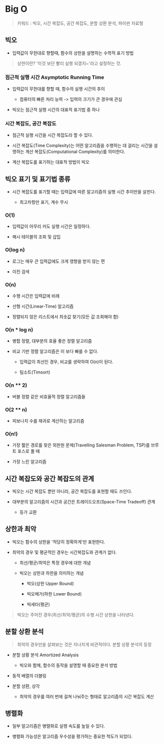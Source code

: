 # Big O

> 키워드 : 빅오, 시간 복잡도, 공간 복잡도, 분할 상환 분석, 파이썬 자료형

## 빅오

- 입력값이 무한대로 향할때, 함수의 상한을 설명하는 수학적 표기 방법

> 상한이란? '이것 보단 빨리 실행 되겠지~'라고 설정하는 것.

### 점근적 실행 시간 Asymptotic Running Time

- 입력값이 무한대를 향할 때, 함수의 실행 시간의 추이

    - 컴퓨터의 빠른 처리 능력 -> 입력의 크기가 큰 경우에 관심

- 빅오는 점근적 실행 시간의 대표적 표기법 중 하나

### 시간 복잡도, 공간 복잡도

- 점근적 실행 시간을 시간 복잡도라 할 수 있다.

- 시간 복잡도(Time Complexity)는 어떤 알고리즘을 수행하는 데 걸리는 시간을 설명하는 계산 복잡도(Computational Complexity)를 의미한다.

- 계산 복잡도를 표기하는 대표적 방법이 빅오

## 빅오 표기 및 표기법 종류

- 시간 복잡도를 표기할 때는 입력값에 따른 알고리즘의 실행 시간 추이만을 살핀다.

    - 최고차항만 표기, 계수 무시

### O(1)

- 입력값이 아무리 커도 실행 시간은 일정하다.

- 해시 테이블의 조회 및 삽입

### O(log n)

- 로그는 매우 큰 입력값에도 크게 영향을 받지 않는 편

- 이진 검색

### O(n)

- 수행 시간은 입력값에 비례

- 선형 시간(Linear-Time) 알고리즘

- 정렬되지 않은 리스트에서 최솟값 찾기(모든 값 조회해야 함)

### O(n * log n)

- 병합 정렬, 대부분의 효율 좋은 정렬 알고리즘

- 비교 기반 정렬 알고리즘은 이 보다 빠를 수 없다.

    - 입력값이 최선인 경우, 비교를 생략하여 O(n)이 된다. 
    
    - 팀소트(Timsort)

### O(n ** 2)

- 버블 정렬 같은 비효율적 정렬 알고리즘들

### O(2 ** n)

- 피보나치 수를 재귀로 계산하는 알고리즘

### O(n!)

- 가장 짧은 경로를 찾은 외판원 문제(Travelling Salesman Problem, TSP)를 브루트 포스로 풀 때

- 가장 느린 알고리즘

## 시간 복잡도와 공간 복잡도의 관계

- 빅오는 시간 복잡도 뿐만 아니라, 공간 복잡도를 표현할 때도 쓰인다.

- 대부분의 알고리즘의 시간과 공간은 트레이드오프(Space-Time Tradeoff) 관계

    - 등가 교환

## 상한과 최악

- 빅오는 함수의 상한을 '적당히 정확하게'만 표현한다.

- 최악의 경우 및 평균적인 경우는 시간복잡도와 관계가 없다.

    - 최선/평균/최악은 특정 경우에 대한 개념

    - 빅오는 상한과 하한을 의미하는 개념

        - 빅오(상한 Upper Bound)
        
        - 빅오메가(하한 Lower Bound)
        
        - 빅세타(평균)

> 빅오는 주어진 경우(최선/최악/평균)의 수행 시간 상한을 나타낸다.

## 분할 상환 분석

> 최악의 경우만을 살펴보는 것은 지나치게 비관적이다. 분할 상황 분석의 등장

- 분할 상황 분석 Amortized Analysis

    - 빅오와 함께, 함수의 동작을 설명할 때 중요한 분석 방법
    
- 동적 배열의 더블링

- 분할 상환, 상각

    - 최악의 경우를 여러 번에 걸쳐 나눠주는 형태로 알고리즘의 시간 복잡도 계산

## 병렬화

- 일부 알고리즘은 병렬화로 실행 속도를 높일 수 있다.

- 병렬화 가능성은 알고리즘 우수성을 평가하는 중요한 척도가 되었다.
